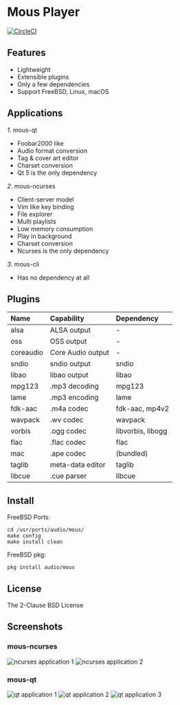 <!-- font font-family="monospace" -->

# Mous Player

[![CircleCI](https://circleci.com/gh/bsdelf/mous/tree/master.svg?style=svg)](https://circleci.com/gh/bsdelf/mous/tree/master)

## Features

* Lightweight
* Extensible plugins
* Only a few dependencies
* Support FreeBSD, Linux, macOS

## Applications

*1*. mous-qt

* Foobar2000 like
* Audio format conversion
* Tag & cover art editor
* Charset conversion
* Qt 5 is the only dependency

*2*. mous-ncurses

* Client-server model
* Vim like key binding
* File explorer
* Multi playlists
* Low memory consumption
* Play in background
* Charset conversion
* Ncurses is the only dependency

*3*. mous-cli

* Has no dependency at all

## Plugins

| Name | Capability | Dependency |
|:---|:---|:---|
| alsa | ALSA output | - |
| oss | OSS output | - |
| coreaudio | Core Audio output | - |
| sndio | sndio output | sndio |
| libao | libao output | libao |
| mpg123 | .mp3 decoding | mpg123 |
| lame | .mp3 encoding | lame |
| fdk-aac | .m4a codec | fdk-aac, mp4v2 |
| wavpack | .wv codec | wavpack |
| vorbis | .ogg codec | libvorbis, libogg |
| flac | .flac codec | flac |
| mac | .ape codec | (bundled) |
| taglib | meta-data editor | taglib |
| libcue | .cue parser | libcue |

## Install

FreeBSD Ports:

```
cd /usr/ports/audio/mous/
make config
make install clean
```

FreeBSD pkg:

```
pkg install audio/mous
```

## License

The 2-Clause BSD License

## Screenshots

### mous-ncurses

![ncurses application 1](https://github.com/bsdelf/mous/raw/master/screenshot/ncurses-play.png)
![ncurses application 2](https://github.com/bsdelf/mous/raw/master/screenshot/ncurses-explorer.png)

### mous-qt

![qt application 1](https://github.com/bsdelf/mous/raw/master/screenshot/qt.png)
![qt application 2](https://github.com/bsdelf/mous/raw/master/screenshot/qt-conv.png)
![qt application 3](https://github.com/bsdelf/mous/raw/master/screenshot/qt5-macos.png)

<!--/font-->

